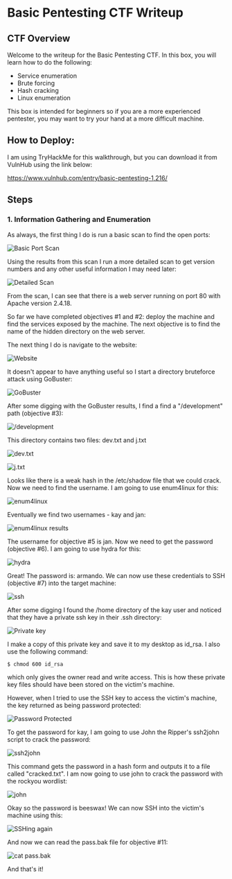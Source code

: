 # Basic Pentesting CTF Writeup

## CTF Overview

Welcome to the writeup for the Basic Pentesting CTF.  In this box, you will learn how to do the following:

- Service enumeration
- Brute forcing
- Hash cracking
- Linux enumeration

This box is intended for beginners so if you are a more experienced pentester, you may want to try your hand at a more difficult machine.

## How to Deploy:

I am using TryHackMe for this walkthrough, but you can download it from VulnHub using the link below:

https://www.vulnhub.com/entry/basic-pentesting-1,216/

## Steps

### 1. Information Gathering and Enumeration

As always, the first thing I do is run a basic scan to find the open ports:

![Basic Port Scan](screenshots/1_nmap_port_scan.png)

Using the results from this scan I run a more detailed scan to get version numbers and any other useful information I may need later:

![Detailed Scan](screenshots/2_detailed_scan.png)

From the scan, I can see that there is a web server running on port 80 with Apache version 2.4.18.

So far we have completed objectives #1 and #2: deploy the machine and find the services exposed by the machine.  The next objective is to find the name of the hidden directory on the web server.

The next thing I do is navigate to the website:

![Website](screenshots/3_website.png)

It doesn't appear to have anything useful so I start a directory bruteforce attack using GoBuster:

![GoBuster](screenshots/4_gobuster.png)

After some digging with the GoBuster results, I find a find a "/development" path (objective #3):

![/development](screenshots/5_development.png)

This directory contains two files: dev.txt and j.txt

![dev.txt](screenshots/6_dev_txt.png)

![j.txt](screenshots/7_j_txt.png)

Looks like there is a weak hash in the /etc/shadow file that we could crack.  Now we need to find the username.  I am going to use enum4linux for this:

![enum4linux](screenshots/8_enum4linux.png)

Eventually we find two usernames - kay and jan:

![enum4linux results](screenshots/9_enum_results.png)

The username for objective #5 is jan.  Now we need to get the password (objective #6).  I am going to use hydra for this:

![hydra](screenshots/10_hydra.png)

Great! The password is: armando.  We can now use these credentials to SSH (objective #7) into the target machine:

![ssh](screenshots/11_ssh.png)

After some digging I found the /home directory of the kay user and noticed that they have a private ssh key in their .ssh directory:

![Private key](screenshots/12_private_key.png)

I make a copy of this private key and save it to my desktop as id_rsa.  I also use the following command:

```
$ chmod 600 id_rsa
```

which only gives the owner read and write access.  This is how these private key files should have been stored on the victim's machine.

However, when I tried to use the SSH key to access the victim's machine, the key returned as being password protected:

![Password Protected](screenshots/13_password_protected.png)

To get the password for kay, I am going to use John the Ripper's ssh2john script to crack the password:

![ssh2john](screenshots/14_ssh2john.png)

This command gets the password in a hash form and outputs it to a file called "cracked.txt".  I am now going to use john to crack the password with the rockyou wordlist:

![john](screenshots/15_kay_password.png)

Okay so the password is beeswax!  We can now SSH into the victim's machine using this:

![SSHing again](screenshots/16_ssh_again.png)

And now we can read the pass.bak file for objective #11:

![cat pass.bak](screenshots/17_final_password.png)

And that's it!

